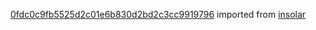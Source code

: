 [0fdc0c9fb5525d2c01e6b830d2bd2c3cc9919796](https://github.com/insolar/insolar/commit/0fdc0c9fb5525d2c01e6b830d2bd2c3cc9919796) imported from [insolar](https://github.com/insolar/insolar)
